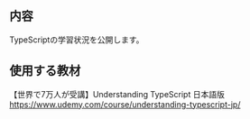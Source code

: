 ## 内容
TypeScriptの学習状況を公開します。

## 使用する教材
【世界で7万人が受講】Understanding TypeScript 日本語版
https://www.udemy.com/course/understanding-typescript-jp/
